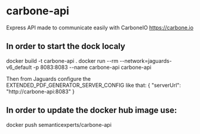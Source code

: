 # carbone-api
Express API made to communicate easily with CarboneIO https://carbone.io

## In order to start the dock localy
docker build -t carbone-api .
docker run --rm  --network=jaguards-v6_default -p 8083:8083 --name carbone-api carbone-api

Then from Jaguards configure the EXTENDED_PDF_GENERATOR_SERVER_CONFIG like that:
{
  "serverUrl": "http://carbone-api:8083"
}


## In order to update the docker hub image use:
docker push semanticexperts/carbone-api
